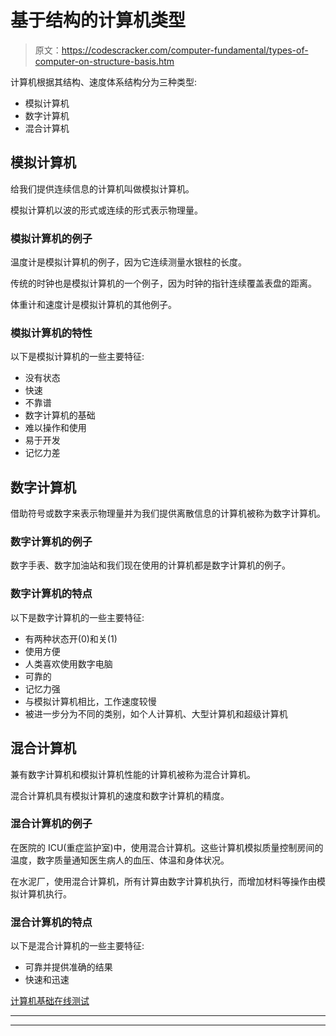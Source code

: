 # 基于结构的计算机类型

> 原文：<https://codescracker.com/computer-fundamental/types-of-computer-on-structure-basis.htm>

计算机根据其结构、速度体系结构分为三种类型:

*   模拟计算机
*   数字计算机
*   混合计算机

## 模拟计算机

给我们提供连续信息的计算机叫做模拟计算机。

模拟计算机以波的形式或连续的形式表示物理量。

### 模拟计算机的例子

温度计是模拟计算机的例子，因为它连续测量水银柱的长度。

传统的时钟也是模拟计算机的一个例子，因为时钟的指针连续覆盖表盘的距离。

体重计和速度计是模拟计算机的其他例子。

### 模拟计算机的特性

以下是模拟计算机的一些主要特征:

*   没有状态
*   快速
*   不靠谱
*   数字计算机的基础
*   难以操作和使用
*   易于开发
*   记忆力差

## 数字计算机

借助符号或数字来表示物理量并为我们提供离散信息的计算机被称为数字计算机。

### 数字计算机的例子

数字手表、数字加油站和我们现在使用的计算机都是数字计算机的例子。

### 数字计算机的特点

以下是数字计算机的一些主要特征:

*   有两种状态开(0)和关(1)
*   使用方便
*   人类喜欢使用数字电脑
*   可靠的
*   记忆力强
*   与模拟计算机相比，工作速度较慢
*   被进一步分为不同的类别，如个人计算机、大型计算机和超级计算机

## 混合计算机

兼有数字计算机和模拟计算机性能的计算机被称为混合计算机。

混合计算机具有模拟计算机的速度和数字计算机的精度。

### 混合计算机的例子

在医院的 ICU(重症监护室)中，使用混合计算机。这些计算机模拟质量控制房间的温度，数字质量通知医生病人的血压、体温和身体状况。

在水泥厂，使用混合计算机，所有计算由数字计算机执行，而增加材料等操作由模拟计算机执行。

### 混合计算机的特点

以下是混合计算机的一些主要特征:

*   可靠并提供准确的结果
*   快速和迅速

[计算机基础在线测试](/exam/showtest.php?subid=14)

* * *

* * *